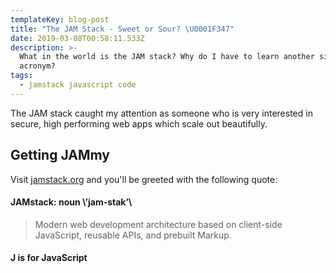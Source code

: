 ```yaml
---
templateKey: blog-post
title: "The JAM Stack - Sweet or Sour? \U0001F347"
date: 2019-03-08T00:58:11.533Z
description: >-
  What in the world is the JAM stack? Why do I have to learn another silly
  acronym? 
tags:
  - jamstack javascript code
---
```

The JAM stack caught my attention as someone who is very interested in secure, high performing web apps which scale out beautifully. 
## Getting JAMmy
Visit [jamstack.org](https://jamstack.org/) and you'll be greeted with the following quote:

#### JAMstack: noun \’jam-stak’\ 
> Modern web development architecture based on client-side JavaScript, reusable APIs, and prebuilt Markup.

#### J is for JavaScript
